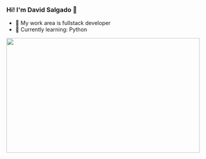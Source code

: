 ### Hi! I'm David Salgado 👋

- 🔭 My work area is fullstack developer
- 🌱 Currently learning: Python 

<div>
  <img height="300px" width="100%" src="https://gifimage.net/wp-content/uploads/2017/09/anime-typing-gif-2.gif" />
</div>
